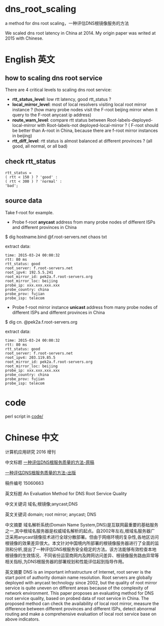 # dns_root_scaling
a method for dns root scaling，一种评估DNS根镜像服务的方法

We scaled dns root latency in China at 2014. My origin paper was writed at 2015 with Chinese.

# English 英文

## how to scaling dns root service

There are 4 critical levels to scaling dns root service:
* **rtt_status_level**: low rtt latency, good rtt_status ? 
* **local_mirror_level**: most of local resolvers visiting local root mirror instance ? (how many probe nodes visit the F-root beijing mirror when it query to the F-root anycast ip address)
* **route_warn_level**: compare rtt status between Root-labels-deployed-local-mirror with Root-labels-not deployed-local-mirror ? ( F-root should be better than A-root in China, because there are f-root mirror instances in beijing)
* **rtt_diff_level**: rtt status is almost balanced at different provinces ? (all good, all normal, or all bad)

## check rtt_status

    rtt_status =
    ( rtt < 150 ) ? 'good' :
    ( rtt < 300 ) ? 'normal' :
    'bad';

## source data

Take f-root for example.

* Probe f-root **anycast** address from many probe nodes of different ISPs and different provinces in China

 $ dig hostname.bind @f.root-servers.net chaos txt

extract data:

    time: 2015-03-24 00:00:32
    rtt: 80 ms
    rtt_status: good 
    root_server: f.root-servers.net
    root_ipv4: 192.5.5.241
    root_mirror_id: pek2a.f.root-servers.org
    root_mirror_loc: beijing
    probe_ip: xxx.xxx.xxx.xxx
    probe_country: china
    probe_prov: fujian
    probe_isp: telecom


* Probe f-root mirror instance **unicast** address from many probe nodes of different ISPs and different provinces in China

 $ dig cn. @pek2a.f.root-servers.org 

extract data:

    time: 2015-03-24 00:00:32
    rtt: 80 ms
    rtt_status: good 
    root_server: f.root-servers.net
    root_ipv4: 203.119.85.5
    root_mirror_id: pek2a.f.root-servers.org
    root_mirror_loc: beijing
    probe_ip: xxx.xxx.xxx.xxx
    probe_country: china
    probe_prov: fujian
    probe_isp: telecom

# code

perl script in [code/](code/)

# Chinese 中文

计算机应用研究 2016 增刊

中文标题   [一种评估DNS根服务质量的方法-原稿](paper/An_Evaluation_Method_for_DNS_Root_Service_Quality_2015060663_manuscript.pdf)

[一种评估DNS根服务质量的方法-出版](paper/An_Evaluation_Method_for_DNS_Root_Service_Quality_201612_publish.pdf)

稿件编号	15060663

英文标题	An Evaluation Method for DNS Root Service Quality

中文关键词	域名;根镜像;anycast;DNS

英文关键词	domain; root mirror; anycast; DNS

中文摘要	域名解析系统(Domain Name System,DNS)是互联网最重要的基础服务之一,其中根域名服务器是权威域名解析的起点。自2002年左右,根域名服务器广泛采用anycast镜像技术进行全球分散部署。但由于网络环境的复杂性,各地区访问根镜像的效果差异很大。本文针对中国境内所部署的根镜像服务器进行了全面的监测和分析,提出了一种评估DNS根服务安全稳定的方法。该方法能够有效检查本地根镜像的生效情况、不同省份运营商网内及跨网访问差异、根镜像服务路由异常等相关指标,为DNS根服务器的部署规划和性能评估起到指导作用。

英文摘要	DNS is an important infrastructure of Internet, root server is the start point of authority domain name resolution. Root servers are globally deployed with anycast technology since 2002, but the quality of root mirror service is quite uneven on different areas because of the complexity of network environment. This paper proposes an evaluating method for DNS root service quality, based on probed data of root service in China. The proposed method can check the availability of local root mirror, measure the difference between different provinces and different ISPs, detect abnormal routing and make a comprehensive evaluation of local root service base on above indicators.
